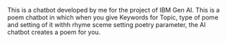 This is a chatbot developed by me for the project of IBM Gen AI.
This is a poem chatbot in which when you give Keywords for Topic, type of pome and setting of it withh rhyme sceme setting poetry parameter, the AI chatbot creates a poem for you.
